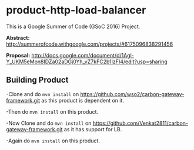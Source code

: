 # product-http-load-balancer
This is a Google Summer of Code (GSoC 2016) Project.

**Abstract:** http://summerofcode.withgoogle.com/projects/#6175096838291456

**Proposal:** http://docs.google.com/document/d/1Agl-Y_UKM5eMon8IDZa02aDGj0Yh_vZ7kFC2b1IzFI4/edit?usp=sharing

## Building Product

-Clone and do `mvn install` on https://github.com/wso2/carbon-gateway-framework.git as this product is dependent on it.

-Then do `mvn install` on this product.

-Now Clone and do `mvn install` on https://github.com/Venkat2811/carbon-gateway-framework.git as it has support for LB.

-Again do `mvn install` on this product.





